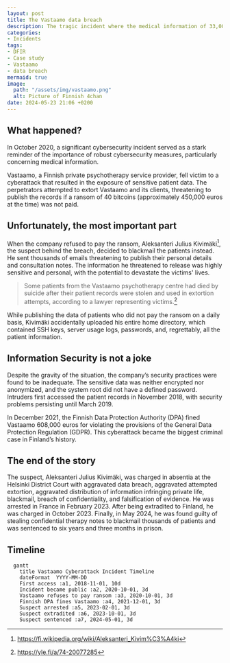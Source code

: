 ```yaml
---
layout: post
title: The Vastaamo data breach
description: The tragic incident where the medical information of 33,000 patients was exposed
categories:
- Incidents
tags:
- DFIR
- Case study
- Vastaamo
- data breach
mermaid: true
image:
  path: "/assets/img/vastaamo.png"
  alt: Picture of Finnish 4chan
date: 2024-05-23 21:06 +0200
---
```

## What happened?

In October 2020, a significant cybersecurity incident served as a stark reminder of the importance of robust cybersecurity measures, particularly concerning medical information.

Vastaamo, a Finnish private psychotherapy service provider, fell victim to a cyberattack that resulted in the exposure of sensitive patient data. The perpetrators attempted to extort Vastaamo and its clients, threatening to publish the records if a ransom of 40 bitcoins (approximately 450,000 euros at the time) was not paid.

## Unfortunately, the most important part

When the company refused to pay the ransom, Aleksanteri Julius Kivimäki[^kivimaki], the suspect behind the breach, decided to blackmail the patients instead. He sent thousands of emails threatening to publish their personal details and consultation notes. The information he threatened to release was highly sensitive and personal, with the potential to devastate the victims' lives. 

> Some patients from the Vastaamo psychotherapy centre had died by suicide after their patient records were stolen and used in extortion attempts, according to a lawyer representing victims.[^footnote]

While publishing the data of patients who did not pay the ransom on a daily basis, Kivimäki accidentally uploaded his entire home directory, which contained SSH keys, server usage logs, passwords, and, regrettably, all the patient information.

## Information Security is not a joke

Despite the gravity of the situation, the company’s security practices were found to be inadequate. The sensitive data was neither encrypted nor anonymized, and the system root did not have a defined password. Intruders first accessed the patient records in November 2018, with security problems persisting until March 2019.

In December 2021, the Finnish Data Protection Authority (DPA) fined Vastaamo 608,000 euros for violating the provisions of the General Data Protection Regulation (GDPR). This cyberattack became the biggest criminal case in Finland’s history.

## The end of the story

The suspect, Aleksanteri Julius Kivimäki, was charged in absentia at the Helsinki District Court with aggravated data breach, aggravated attempted extortion, aggravated distribution of information infringing private life, blackmail, breach of confidentiality, and falsification of evidence. He was arrested in France in February 2023. After being extradited to Finland, he was charged in October 2023. Finally, in May 2024, he was found guilty of stealing confidential therapy notes to blackmail thousands of patients and was sentenced to six years and three months in prison.

## Timeline

```mermaid
  gantt
    title Vastaamo Cyberattack Incident Timeline
    dateFormat  YYYY-MM-DD
    First access :a1, 2018-11-01, 10d
    Incident became public :a2, 2020-10-01, 3d
    Vastaamo refuses to pay ransom :a3, 2020-10-01, 3d
    Finnish DPA fines Vastaamo :a4, 2021-12-01, 3d
    Suspect arrested :a5, 2023-02-01, 3d
    Suspect extradited :a6, 2023-10-01, 3d
    Suspect sentenced :a7, 2024-05-01, 3d
```

[^footnote]: <https://yle.fi/a/74-20077285>
[^kivimaki]: <https://fi.wikipedia.org/wiki/Aleksanteri_Kivim%C3%A4ki>

